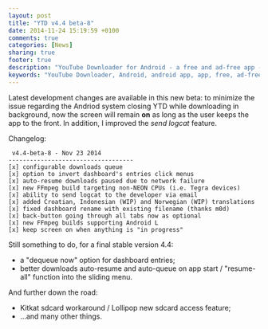 ```yaml
---
layout: post
title: "YTD v4.4 beta-8"
date: 2014-11-24 15:19:59 +0100
comments: true
categories: [News]
sharing: true
footer: true
description: "YouTube Downloader for Android - a free and ad-free app - new beta apk"
keywords: "YouTube Downloader, Android, android app, app, free, ad-free, no ads, dentex, video, YouTube, downloader, beta"
---
```

Latest development changes are available in this new beta: to minimize the issue regarding the Andriod system closing YTD while downloading in background, now the screen will remain **on** as long as the user keeps the app to the front. In addition, I improved the *send logcat* feature.

Changelog:

     v4.4-beta-8 - Nov 23 2014
    -----------------------------------
    [x] configurable downloads queue
    [x] option to invert dashboard's entries click menus
    [x] auto-resume downloads paused due to network failure
    [x] new FFmpeg build targeting non-NEON CPUs (i.e. Tegra devices)
    [x] ability to send logcat to the developer via email
    [x] added Croatian, Indonesian (WIP) and Norwegian (WIP) translations
    [x] fixed dashboard rename with existing filename (thanks m0d)
    [x] back-button going through all tabs now as optional
    [x] new FFmpeg builds supporting Android L
    [x] keep screen on when anything is "in progress"

Still something to do, for a final stable version 4.4:

- a "dequeue now" option for dashboard entries;
- better downloads auto-resume and auto-queue on app start / "resume-all" function into the sliding menu.

And further down the road:

- Kitkat sdcard workaround / Lollipop new sdcard access feature;
- ...and many other things.

